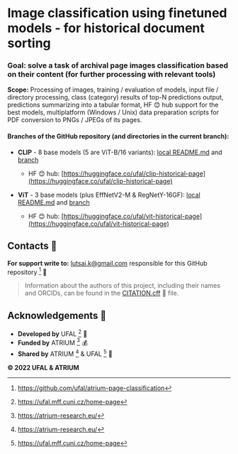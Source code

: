 # Image classification using finetuned models - for historical document sorting

### Goal: solve a task of archival page images classification based on their content (for further processing with relevant tools)

**Scope:** Processing of images, training / evaluation of models,
input file / directory processing, class (category) results of top-N 
predictions output, predictions summarizing into a tabular format, 
HF 😊 hub support for the best models, multiplatform (Windows / Unix) data 
preparation scripts for PDF conversion to PNGs / JPEGs of its pages.

#### Branches of the GitHub repository (and directories in the current branch):

- **CLIP** - 8 base models (5 are ViT-B/16 variants): [local README.md](clip/README.md) and [branch](https://github.com/ufal/atrium-page-classification/tree/clip/README.md)
  - HF 😊 hub: [https://huggingface.co/ufal/clip-historical-page](https://huggingface.co/ufal/clip-historical-page)

- **ViT** - 3 base models (plus EffNetV2-M & RegNetY-16GF): [local README.md](vit/README.md) and [branch](https://github.com/ufal/atrium-page-classification/tree/vit/README.md)
  - HF 😊 hub: [https://huggingface.co/ufal/vit-historical-page](https://huggingface.co/ufal/vit-historical-page)

## Contacts 📧

**For support write to:** lutsai.k@gmail.com responsible for this GitHub repository [^8] 🔗

> Information about the authors of this project, including their names and ORCIDs, can 
> be found in the [CITATION.cff](CITATION.cff) 📎 file.

## Acknowledgements 🙏

- **Developed by** UFAL [^7] 👥
- **Funded by** ATRIUM [^4]  💰
- **Shared by** ATRIUM [^4] & UFAL [^7] 🔗

**©️ 2022 UFAL & ATRIUM**

[^4]: https://atrium-research.eu/
[^7]: https://ufal.mff.cuni.cz/home-page
[^8]: https://github.com/ufal/atrium-page-classification
